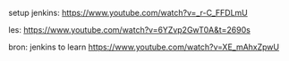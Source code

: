setup jenkins:
https://www.youtube.com/watch?v=_r-C_FFDLmU

les:
https://www.youtube.com/watch?v=6YZvp2GwT0A&t=2690s


bron: jenkins 
to learn
https://www.youtube.com/watch?v=XE_mAhxZpwU


